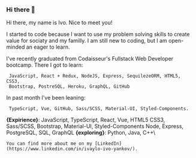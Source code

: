 ### Hi there 👋

Hi there, my name is Ivo. Nice to meet you! 

I started to code because I want to use my problem solving skills to 
create value for sociaty and my familly.
I am still new to coding, but I am open-minded an eager to learn. 

I've recently graduated from Codaisseur's Fullstack Web Developer bootcamp.
There I got to learn:  

     JavaScript, React + Redux, NodeJS, Express, SequilezeORM, HTML5, CSS3,
     Bootstrap, PostreSQL, Heroku, GraphQL, GitHub
In past month I've been leaning:

     TypeScript, Vue, GitHub, Sass/SCSS, Material-UI, Styled-Components. 
 **{Expirience}**: JavaScript, TypeScript, React, Vue, HTML5
 CSS3, Sass/SCSS, Bootstrap, Material-UI, Styled-Components
 Node, Express, PostgreSQL, SQL, GraphQL
 **{exploring}**: Python, Java, C++\
 
    You can find more about me on my [LinkedIn](https://www.linkedin.com/in/ivaylo-ivo-yankov/).
<!--
**mayallzObject/mayallzObject** is a ✨ _special_ ✨ repository because its `README.md` (this file) appears on your GitHub profile.


point_left Always happy to hear from you via email as well!

Here are some ideas to get you started:

- 🔭 I’m currently working on ...
- 🌱 I’m currently learning ...
- 👯 I’m looking to collaborate on ...
- 🤔 I’m looking for help with ...
- 💬 Ask me about ...
- 📫 How to reach me: ...
- 😄 Pronouns: ...
- ⚡ Fun fact: ...
-->
